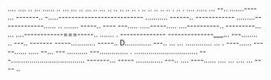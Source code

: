 .... .... .. ... ...... .. ... ... .. ... .. ... .. .. .. .. .. . .. .. .. .. .. . .. . .... 
..... ...
--.. .......----
... -------.. -.....--------------------------
........... ------.. ------------
.........-------------...... 
.. ....... -----.. ----
---..... .....-----..... ....----------.. ---------...
... ....------------===-----.. ....... . --------------
--------------___... ---........ .. ---.. -------
-----............  -----.. D............. ---.. 
... ... ............. ... . ----...... -----...... ..... --... ---
.......... ---.............. . 
............................... 
---.................................... -------... -----
............. ---.. 
.... ----...... 
.... 
... ....    ... ----
.. 
